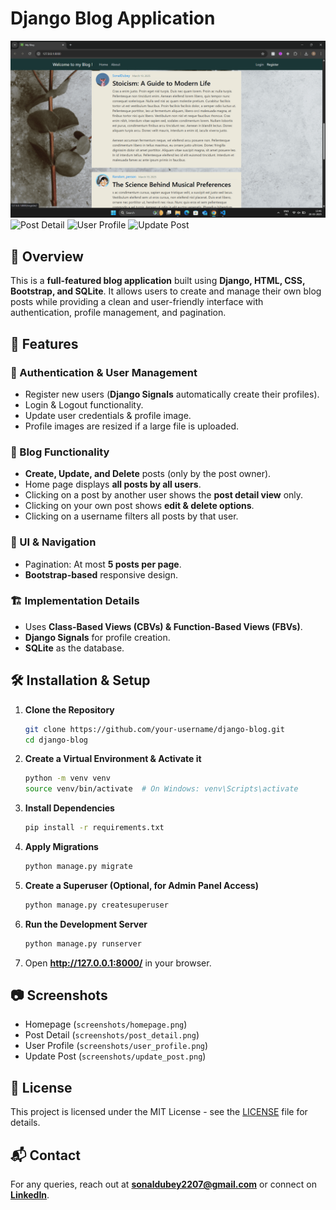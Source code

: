 # Django Blog Application

![Blog Homepage](screenshots/homepage.png)
![Post Detail](screenshots/post_detail.png)
![User Profile](screenshots/user_profile.png)
![Update Post](screenshots/update_post.png)

## 📌 Overview
This is a **full-featured blog application** built using **Django, HTML, CSS, Bootstrap, and SQLite**. It allows users to create and manage their own blog posts while providing a clean and user-friendly interface with authentication, profile management, and pagination.

## 🚀 Features

### 🔑 Authentication & User Management
- Register new users (**Django Signals** automatically create their profiles).
- Login & Logout functionality.
- Update user credentials & profile image.
- Profile images are resized if a large file is uploaded.

### 📝 Blog Functionality
- **Create, Update, and Delete** posts (only by the post owner).
- Home page displays **all posts by all users**.
- Clicking on a post by another user shows the **post detail view** only.
- Clicking on your own post shows **edit & delete options**.
- Clicking on a username filters all posts by that user.

### 🎨 UI & Navigation
- Pagination: At most **5 posts per page**.
- **Bootstrap-based** responsive design.

### 🏗️ Implementation Details
- Uses **Class-Based Views (CBVs) & Function-Based Views (FBVs)**.
- **Django Signals** for profile creation.
- **SQLite** as the database.

## 🛠️ Installation & Setup
1. **Clone the Repository**
   ```sh
   git clone https://github.com/your-username/django-blog.git
   cd django-blog
   ```
2. **Create a Virtual Environment & Activate it**
   ```sh
   python -m venv venv
   source venv/bin/activate  # On Windows: venv\Scripts\activate
   ```
3. **Install Dependencies**
   ```sh
   pip install -r requirements.txt
   ```
4. **Apply Migrations**
   ```sh
   python manage.py migrate
   ```
5. **Create a Superuser (Optional, for Admin Panel Access)**
   ```sh
   python manage.py createsuperuser
   ```
6. **Run the Development Server**
   ```sh
   python manage.py runserver
   ```
7. Open **http://127.0.0.1:8000/** in your browser.

## 📷 Screenshots
- Homepage (`screenshots/homepage.png`)
- Post Detail (`screenshots/post_detail.png`)
- User Profile (`screenshots/user_profile.png`)
- Update Post (`screenshots/update_post.png`)

## 📜 License
This project is licensed under the MIT License - see the [LICENSE](LICENSE) file for details.

## 📬 Contact
For any queries, reach out at **sonaldubey2207@gmail.com** or connect on **[LinkedIn](https://www.linkedin.com/in/sonal-dubey-58a410198/)**.
